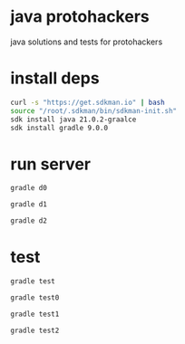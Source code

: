 # java protohackers

java solutions and tests for protohackers

# install deps

```sh
curl -s "https://get.sdkman.io" | bash
source "/root/.sdkman/bin/sdkman-init.sh"
sdk install java 21.0.2-graalce
sdk install gradle 9.0.0
```

# run server

```sh
gradle d0
```

```sh
gradle d1
```

```sh
gradle d2
```


# test

```sh
gradle test
```

```sh
gradle test0
```

```sh
gradle test1
```

```sh
gradle test2
```



